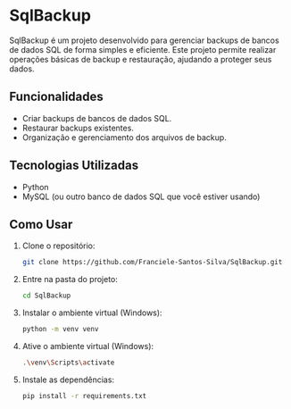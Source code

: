 # SqlBackup

SqlBackup é um projeto desenvolvido para gerenciar backups de bancos de dados SQL de forma simples e eficiente. Este projeto permite realizar operações básicas de backup e restauração, ajudando a proteger seus dados.

## Funcionalidades

- Criar backups de bancos de dados SQL.
- Restaurar backups existentes.
- Organização e gerenciamento dos arquivos de backup.

## Tecnologias Utilizadas

- Python
- MySQL (ou outro banco de dados SQL que você estiver usando)

## Como Usar

1. Clone o repositório:

   ```bash
   git clone https://github.com/Franciele-Santos-Silva/SqlBackup.git

2. Entre na pasta do projeto:

   ```bash
   cd SqlBackup

3. Instalar o ambiente virtual (Windows):

   ```bash
   python -m venv venv

4. Ative o ambiente virtual (Windows):

   ```bash
   .\venv\Scripts\activate

5. Instale as dependências:

   ```bash
   pip install -r requirements.txt
